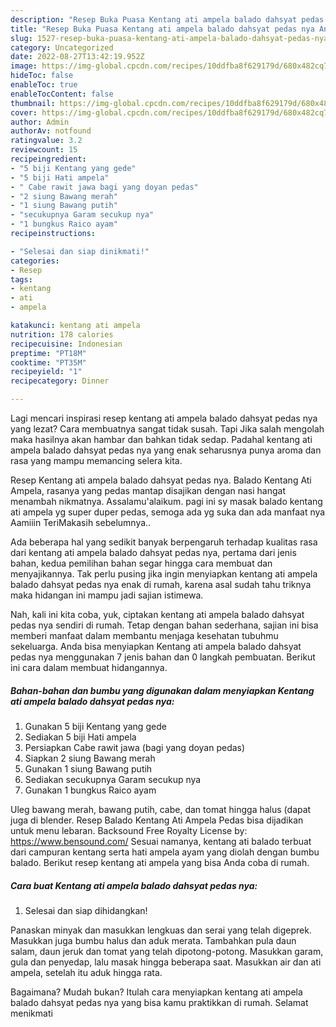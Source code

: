 ```yaml
---
description: "Resep Buka Puasa Kentang ati ampela balado dahsyat pedas nya Anti Gagal"
title: "Resep Buka Puasa Kentang ati ampela balado dahsyat pedas nya Anti Gagal"
slug: 1527-resep-buka-puasa-kentang-ati-ampela-balado-dahsyat-pedas-nya-anti-gagal
category: Uncategorized
date: 2022-08-27T13:42:19.952Z
image: https://img-global.cpcdn.com/recipes/10ddfba8f629179d/680x482cq70/kentang-ati-ampela-balado-dahsyat-pedas-nya-foto-resep-utama.jpg
hideToc: false
enableToc: true
enableTocContent: false
thumbnail: https://img-global.cpcdn.com/recipes/10ddfba8f629179d/680x482cq70/kentang-ati-ampela-balado-dahsyat-pedas-nya-foto-resep-utama.jpg
cover: https://img-global.cpcdn.com/recipes/10ddfba8f629179d/680x482cq70/kentang-ati-ampela-balado-dahsyat-pedas-nya-foto-resep-utama.jpg
author: Admin
authorAv: notfound
ratingvalue: 3.2
reviewcount: 15
recipeingredient:
- "5 biji Kentang yang gede"
- "5 biji Hati ampela"
- " Cabe rawit jawa bagi yang doyan pedas"
- "2 siung Bawang merah"
- "1 siung Bawang putih"
- "secukupnya Garam secukup nya"
- "1 bungkus Raico ayam"
recipeinstructions:

- "Selesai dan siap dinikmati!"
categories:
- Resep
tags:
- kentang
- ati
- ampela

katakunci: kentang ati ampela 
nutrition: 178 calories
recipecuisine: Indonesian
preptime: "PT18M"
cooktime: "PT35M"
recipeyield: "1"
recipecategory: Dinner

---
```



Lagi mencari inspirasi resep kentang ati ampela balado dahsyat pedas nya yang lezat? Cara membuatnya sangat tidak susah. Tapi Jika salah mengolah maka hasilnya akan hambar dan bahkan tidak sedap. Padahal kentang ati ampela balado dahsyat pedas nya yang enak seharusnya punya aroma dan rasa yang mampu memancing selera kita.


Resep Kentang ati ampela balado dahsyat pedas nya. Balado Kentang Ati Ampela, rasanya yang pedas mantap disajikan dengan nasi hangat menambah nikmatnya. Assalamu&#39;alaikum. pagi ini sy masak balado kentang ati ampela yg super duper pedas, semoga ada yg suka dan ada manfaat nya Aamiiin TeriMakasih sebelumnya..

Ada beberapa hal yang sedikit banyak berpengaruh terhadap kualitas rasa dari kentang ati ampela balado dahsyat pedas nya, pertama dari jenis bahan, kedua pemilihan bahan segar hingga cara membuat dan menyajikannya. Tak perlu pusing jika ingin menyiapkan kentang ati ampela balado dahsyat pedas nya enak di rumah, karena asal sudah tahu triknya maka hidangan ini mampu jadi sajian istimewa.


Nah, kali ini kita coba, yuk, ciptakan kentang ati ampela balado dahsyat pedas nya sendiri di rumah. Tetap dengan bahan sederhana, sajian ini bisa memberi manfaat dalam membantu menjaga kesehatan tubuhmu sekeluarga. Anda bisa menyiapkan Kentang ati ampela balado dahsyat pedas nya menggunakan 7 jenis bahan dan 0 langkah pembuatan. Berikut ini cara dalam membuat hidangannya.

<!--inarticleads1-->

##### Bahan-bahan dan bumbu yang digunakan dalam menyiapkan Kentang ati ampela balado dahsyat pedas nya:

1. Gunakan 5 biji Kentang yang gede
1. Sediakan 5 biji Hati ampela
1. Persiapkan  Cabe rawit jawa (bagi yang doyan pedas)
1. Siapkan 2 siung Bawang merah
1. Gunakan 1 siung Bawang putih
1. Sediakan secukupnya Garam secukup nya
1. Gunakan 1 bungkus Raico ayam


Uleg bawang merah, bawang putih, cabe, dan tomat hingga halus (dapat juga di blender. Resep Balado Kentang Ati Ampela Pedas bisa dijadikan untuk menu lebaran. Backsound Free Royalty License by: https://www.bensound.com/ Sesuai namanya, kentang ati balado terbuat dari campuran kentang serta hati ampela ayam yang diolah dengan bumbu balado. Berikut resep kentang ati ampela yang bisa Anda coba di rumah. 

<!--inarticleads2-->

##### Cara buat Kentang ati ampela balado dahsyat pedas nya:


1. Selesai dan siap dihidangkan!

Panaskan minyak dan masukkan lengkuas dan serai yang telah digeprek. Masukkan juga bumbu halus dan aduk merata. Tambahkan pula daun salam, daun jeruk dan tomat yang telah dipotong-potong. Masukkan garam, gula dan penyedap, lalu masak hingga beberapa saat. Masukkan air dan ati ampela, setelah itu aduk hingga rata. 

Bagaimana? Mudah bukan? Itulah cara menyiapkan kentang ati ampela balado dahsyat pedas nya yang bisa kamu praktikkan di rumah. Selamat menikmati
